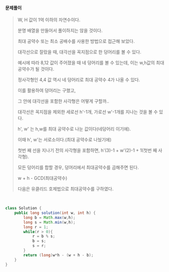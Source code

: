 #### 문제풀이

> W, H 값이 1억 이하의 자연수이다.
>
> 분명 배열을 만들어서 풀이하지는 않을 것이다.
>
> 최대 공약수 또는 최소 공배수를 사용한 방법으로 접근해 보았다.
>
> 대각선으로 잘랐을 때, 대각선을 꼭지점으로 한 덩어리를 볼 수 있다.
>
> 예시에 따라 8,12 값이 주어졌을 때 네 덩어리를 볼 수 있는데, 이는 w,h값의 최대 공약수가 될 것이다. 
>
> 정사각형인 4,4 값 역시 네 덩어리로 최대 공약수 4가 나올 수 있다.
>
> 이를 활용하여 덩어리는 구했고,
>
> 
>
> 그 안에 대각선을 포함한 사각형은 어떻게 구할까..
>
> 대각선은 꼭지점을 제외한 세로선 h'-1개, 가로선 w'-1개를 지나는 것을 볼 수 있다.
>
> h', w' 는 h,w를 최대 공약수로 나눈 값이다(네덩어리 이기에).
>
> 이때 h', w'는 서로소이다.(최대 공약수로 나눴기에)
>
> 첫번 째 선을 지나기 전의 사각형을 포함하면, h'(3)-1 + w'(2)-1 + 1(첫번 째 사각형).
>
> 모든 덩어리를 합할 경우, 덩어리에서 최대공약수를 곱해주면 된다.
>
> w + h - GCD(최대공약수)
>
> 다음은 유클리드 호제법으로 최대공약수를 구하였다.

<br/>

```java
class Solution {
    public long solution(int w, int h) {
        long b = Math.max(w,h);
        long s = Math.min(w,h);
        long r = 1;
        while(r > 0){
            r = b % s;
            b = s;
            s = r;
        }
        return (long)w*h - (w + h - b);
    }
}
```

